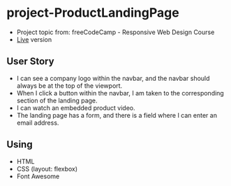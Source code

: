 # project-ProductLandingPage
* Project topic from: freeCodeCamp - Responsive Web Design Course
* [Live](https://pocoapocochen.github.io/project-ProductLandingPage/) version

## User Story
* I can see a company logo within the navbar, and the navbar should always be at the top of the viewport.
* When I click a button within the navbar, I am taken to the corresponding section of the landing page.
* I can watch an embedded product video.
* The landing page has a form, and there is a field where I can enter an email address.

## Using
* HTML
* CSS (layout: flexbox)
* Font Awesome
